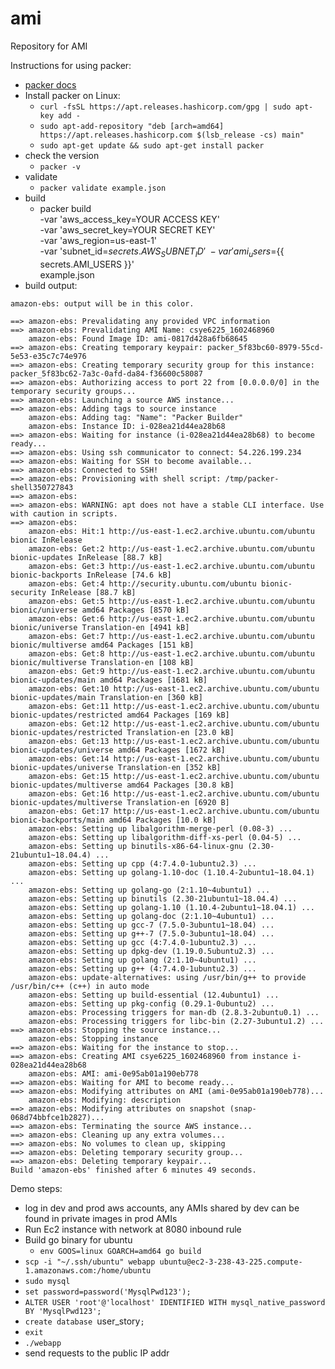 # ami
Repository for AMI

Instructions for using packer:
- [packer docs](https://learn.hashicorp.com/collections/packer/getting-started)
- Install packer on Linux:
  - `curl -fsSL https://apt.releases.hashicorp.com/gpg | sudo apt-key add -`
  - `sudo apt-add-repository "deb [arch=amd64] https://apt.releases.hashicorp.com $(lsb_release -cs) main"`
  - `sudo apt-get update && sudo apt-get install packer`
- check the version
  - `packer -v`
- validate
  - `packer validate example.json`
- build
  - packer build \
      -var 'aws_access_key=YOUR ACCESS KEY' \
      -var 'aws_secret_key=YOUR SECRET KEY' \
      -var 'aws_region=us-east-1' \
      -var 'subnet_id=${{ secrets.AWS_SUBNET_ID }}' \
      -var 'ami_users=${{ secrets.AMI_USERS }}' \
      example.json
- build output:
```
amazon-ebs: output will be in this color.

==> amazon-ebs: Prevalidating any provided VPC information
==> amazon-ebs: Prevalidating AMI Name: csye6225_1602468960
    amazon-ebs: Found Image ID: ami-0817d428a6fb68645
==> amazon-ebs: Creating temporary keypair: packer_5f83bc60-8979-55cd-5e53-e35c7c74e976
==> amazon-ebs: Creating temporary security group for this instance: packer_5f83bc62-7a3c-0afd-da84-f36600c58087
==> amazon-ebs: Authorizing access to port 22 from [0.0.0.0/0] in the temporary security groups...
==> amazon-ebs: Launching a source AWS instance...
==> amazon-ebs: Adding tags to source instance
    amazon-ebs: Adding tag: "Name": "Packer Builder"
    amazon-ebs: Instance ID: i-028ea21d44ea28b68
==> amazon-ebs: Waiting for instance (i-028ea21d44ea28b68) to become ready...
==> amazon-ebs: Using ssh communicator to connect: 54.226.199.234
==> amazon-ebs: Waiting for SSH to become available...
==> amazon-ebs: Connected to SSH!
==> amazon-ebs: Provisioning with shell script: /tmp/packer-shell350727843
==> amazon-ebs:
==> amazon-ebs: WARNING: apt does not have a stable CLI interface. Use with caution in scripts.
==> amazon-ebs:
    amazon-ebs: Hit:1 http://us-east-1.ec2.archive.ubuntu.com/ubuntu bionic InRelease
    amazon-ebs: Get:2 http://us-east-1.ec2.archive.ubuntu.com/ubuntu bionic-updates InRelease [88.7 kB]
    amazon-ebs: Get:3 http://us-east-1.ec2.archive.ubuntu.com/ubuntu bionic-backports InRelease [74.6 kB]
    amazon-ebs: Get:4 http://security.ubuntu.com/ubuntu bionic-security InRelease [88.7 kB]
    amazon-ebs: Get:5 http://us-east-1.ec2.archive.ubuntu.com/ubuntu bionic/universe amd64 Packages [8570 kB]
    amazon-ebs: Get:6 http://us-east-1.ec2.archive.ubuntu.com/ubuntu bionic/universe Translation-en [4941 kB]
    amazon-ebs: Get:7 http://us-east-1.ec2.archive.ubuntu.com/ubuntu bionic/multiverse amd64 Packages [151 kB]
    amazon-ebs: Get:8 http://us-east-1.ec2.archive.ubuntu.com/ubuntu bionic/multiverse Translation-en [108 kB]
    amazon-ebs: Get:9 http://us-east-1.ec2.archive.ubuntu.com/ubuntu bionic-updates/main amd64 Packages [1681 kB]
    amazon-ebs: Get:10 http://us-east-1.ec2.archive.ubuntu.com/ubuntu bionic-updates/main Translation-en [360 kB]
    amazon-ebs: Get:11 http://us-east-1.ec2.archive.ubuntu.com/ubuntu bionic-updates/restricted amd64 Packages [169 kB]
    amazon-ebs: Get:12 http://us-east-1.ec2.archive.ubuntu.com/ubuntu bionic-updates/restricted Translation-en [23.0 kB]
    amazon-ebs: Get:13 http://us-east-1.ec2.archive.ubuntu.com/ubuntu bionic-updates/universe amd64 Packages [1672 kB]
    amazon-ebs: Get:14 http://us-east-1.ec2.archive.ubuntu.com/ubuntu bionic-updates/universe Translation-en [352 kB]
    amazon-ebs: Get:15 http://us-east-1.ec2.archive.ubuntu.com/ubuntu bionic-updates/multiverse amd64 Packages [30.8 kB]
    amazon-ebs: Get:16 http://us-east-1.ec2.archive.ubuntu.com/ubuntu bionic-updates/multiverse Translation-en [6920 B]
    amazon-ebs: Get:17 http://us-east-1.ec2.archive.ubuntu.com/ubuntu bionic-backports/main amd64 Packages [10.0 kB]
    amazon-ebs: Setting up libalgorithm-merge-perl (0.08-3) ...
    amazon-ebs: Setting up libalgorithm-diff-xs-perl (0.04-5) ...
    amazon-ebs: Setting up binutils-x86-64-linux-gnu (2.30-21ubuntu1~18.04.4) ...
    amazon-ebs: Setting up cpp (4:7.4.0-1ubuntu2.3) ...
    amazon-ebs: Setting up golang-1.10-doc (1.10.4-2ubuntu1~18.04.1) ...
    amazon-ebs: Setting up golang-go (2:1.10~4ubuntu1) ...
    amazon-ebs: Setting up binutils (2.30-21ubuntu1~18.04.4) ...
    amazon-ebs: Setting up golang-1.10 (1.10.4-2ubuntu1~18.04.1) ...
    amazon-ebs: Setting up golang-doc (2:1.10~4ubuntu1) ...
    amazon-ebs: Setting up gcc-7 (7.5.0-3ubuntu1~18.04) ...
    amazon-ebs: Setting up g++-7 (7.5.0-3ubuntu1~18.04) ...
    amazon-ebs: Setting up gcc (4:7.4.0-1ubuntu2.3) ...
    amazon-ebs: Setting up dpkg-dev (1.19.0.5ubuntu2.3) ...
    amazon-ebs: Setting up golang (2:1.10~4ubuntu1) ...
    amazon-ebs: Setting up g++ (4:7.4.0-1ubuntu2.3) ...
    amazon-ebs: update-alternatives: using /usr/bin/g++ to provide /usr/bin/c++ (c++) in auto mode
    amazon-ebs: Setting up build-essential (12.4ubuntu1) ...
    amazon-ebs: Setting up pkg-config (0.29.1-0ubuntu2) ...
    amazon-ebs: Processing triggers for man-db (2.8.3-2ubuntu0.1) ...
    amazon-ebs: Processing triggers for libc-bin (2.27-3ubuntu1.2) ...
==> amazon-ebs: Stopping the source instance...
    amazon-ebs: Stopping instance
==> amazon-ebs: Waiting for the instance to stop...
==> amazon-ebs: Creating AMI csye6225_1602468960 from instance i-028ea21d44ea28b68
    amazon-ebs: AMI: ami-0e95ab01a190eb778
==> amazon-ebs: Waiting for AMI to become ready...
==> amazon-ebs: Modifying attributes on AMI (ami-0e95ab01a190eb778)...
    amazon-ebs: Modifying: description
==> amazon-ebs: Modifying attributes on snapshot (snap-068d74bbfce1b2827)...
==> amazon-ebs: Terminating the source AWS instance...
==> amazon-ebs: Cleaning up any extra volumes...
==> amazon-ebs: No volumes to clean up, skipping
==> amazon-ebs: Deleting temporary security group...
==> amazon-ebs: Deleting temporary keypair...
Build 'amazon-ebs' finished after 6 minutes 49 seconds.
```

Demo steps:
- log in dev and prod aws accounts, any AMIs shared by dev can be found in private images in prod AMIs
- Run Ec2 instance with network at 8080 inbound rule
- Build go binary for ubuntu
  - `env GOOS=linux GOARCH=amd64 go build`
- `scp -i "~/.ssh/ubuntu" webapp ubuntu@ec2-3-238-43-225.compute-1.amazonaws.com:/home/ubuntu`
- `sudo mysql`
- `set password=password('MysqlPwd123');`
- `ALTER USER 'root'@'localhost' IDENTIFIED WITH mysql_native_password BY 'MysqlPwd123';`
- `create database `user_story`;`
- `exit`
- `./webapp`
- send requests to the public IP addr

